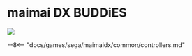 # maimai DX BUDDiES
<img class="header-logo" src="/img/sega/maimaidx/buddies/logo.png">

--8<-- "docs/games/sega/maimaidx/common/controllers.md"
